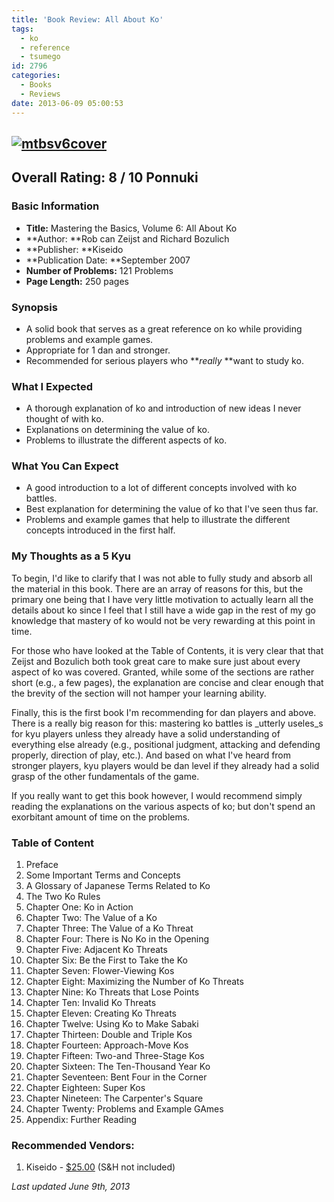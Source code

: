 ```yaml
---
title: 'Book Review: All About Ko'
tags:
  - ko
  - reference
  - tsumego
id: 2796
categories:
  - Books
  - Reviews
date: 2013-06-09 05:00:53
---
```


## [![mtbsv6cover](http://www.bengozen.com/wp-content/uploads/2013/05/mtbsv6cover.jpg)](http://www.bengozen.com/wp-content/uploads/2013/05/mtbsv6cover.jpg)

## Overall Rating: 8 / 10 Ponnuki

### Basic Information

*   **Title:** Mastering the Basics, Volume 6: All About Ko
*   **Author: **Rob can Zeijst and Richard Bozulich
*   **Publisher: **Kiseido
*   **Publication Date: **September 2007
*   **Number of Problems:** 121 Problems
*   **Page Length:** 250 pages

### Synopsis

*   A solid book that serves as a great reference on ko while providing problems and example games.
*   Appropriate for 1 dan and stronger.
*   Recommended for serious players who **_really_ **want to study ko.
<!--more-->

### What I Expected

*   A thorough explanation of ko and introduction of new ideas I never thought of with ko.
*   Explanations on determining the value of ko.
*   Problems to illustrate the different aspects of ko.

### What You Can Expect

*   <span style="line-height: 13px;">A good introduction to a lot of different concepts involved with ko battles.</span>
*   Best explanation for determining the value of ko that I've seen thus far.
*   Problems and example games that help to illustrate the different concepts introduced in the first half.

### My Thoughts as a 5 Kyu

To begin, I'd like to clarify that I was not able to fully study and absorb all the material in this book. There are an array of reasons for this, but the primary one being that I have very little motivation to actually learn all the details about ko since I feel that I still have a wide gap in the rest of my go knowledge that mastery of ko would not be very rewarding at this point in time.

For those who have looked at the Table of Contents, it is very clear that that Zeijst and Bozulich both took great care to make sure just about every aspect of ko was covered. Granted, while some of the sections are rather short (e.g., a few pages), the explanation are concise and clear enough that the brevity of the section will not hamper your learning ability.

Finally, this is the first book I'm recommending for dan players and above. There is a really big reason for this: mastering ko battles is _utterly useles_s for kyu players unless they already have a solid understanding of everything else already (e.g., positional judgment, attacking and defending properly, direction of play, etc.). And based on what I've heard from stronger players, kyu players would be dan level if they already had a solid grasp of the other fundamentals of the game.

If you really want to get this book however, I would recommend simply reading the explanations on the various aspects of ko; but don't spend an exorbitant amount of time on the problems.

### Table of Content

1.  Preface
2.  Some Important Terms and Concepts
3.  A Glossary of Japanese Terms Related to Ko
4.  The Two Ko Rules
5.  Chapter One: Ko in Action
6.  Chapter Two: The Value of a Ko
7.  Chapter Three: The Value of a Ko Threat
8.  Chapter Four: There is No Ko in the Opening
9.  Chapter Five: Adjacent Ko Threats
10.  Chapter Six: Be the First to Take the Ko
11.  Chapter Seven: Flower-Viewing Kos
12.  Chapter Eight: Maximizing the Number of Ko Threats
13.  Chapter Nine: Ko Threats that Lose Points
14.  Chapter Ten: Invalid Ko Threats
15.  Chapter Eleven: Creating Ko Threats
16.  Chapter Twelve: Using Ko to Make Sabaki
17.  Chapter Thirteen: Double and Triple Kos
18.  Chapter Fourteen: Approach-Move Kos
19.  Chapter Fifteen: Two-and Three-Stage Kos
20.  Chapter Sixteen: The Ten-Thousand Year Ko
21.  Chapter Seventeen: Bent Four in the Corner
22.  Chapter Eighteen: Super Kos
23.  Chapter Nineteen: The Carpenter's Square
24.  Chapter Twenty: Problems and Example GAmes
25.  Appendix: Further Reading

### Recommended Vendors:

1.  Kiseido - [$25.00](http://www.kiseido.com/go_books.htm "Kiseido Order Form") (S&amp;H not included)

_Last updated June 9th, 2013_